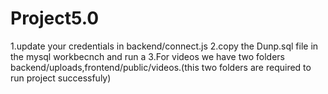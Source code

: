 # Project5.0

1.update your credentials in backend/connect.js 
2.copy the Dunp.sql file in the mysql workbecnch and run a
3.For videos we have two folders backend/uploads,frontend/public/videos.(this two folders are required to run project successfuly)
